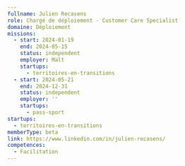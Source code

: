 ```yaml
---
fullname: Julien Recasens
role: Chargé de déploiement - Customer Care Specialist
domaine: Déploiement
missions:
  - start: 2024-01-19
    end: 2024-05-15
    status: independent
    employer: Malt
    startups:
      - territoires-en-transitions
  - start: 2024-05-21
    end: 2024-12-31
    status: independent
    employer: ''
    startups:
      - pass-sport
startups:
  - territoires-en-transitions
memberType: beta
link: https://www.linkedin.com/in/julien-recasens/
competences:
  - Facilitation
---
```

